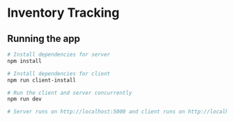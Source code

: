 # Inventory Tracking


## Running the app

``` bash
# Install dependencies for server
npm install

# Install dependencies for client
npm run client-install

# Run the client and server concurrently
npm run dev

# Server runs on http://localhost:5000 and client runs on http://localhost:3000
```